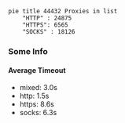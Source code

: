 
```mermaid
pie title 44432 Proxies in list
    "HTTP" : 24875
    "HTTPS": 6565
    "SOCKS" : 18126
```

### Some Info
#### Average Timeout

- mixed: 3.0s
- http: 1.5s
- https: 8.6s
- socks: 6.3s